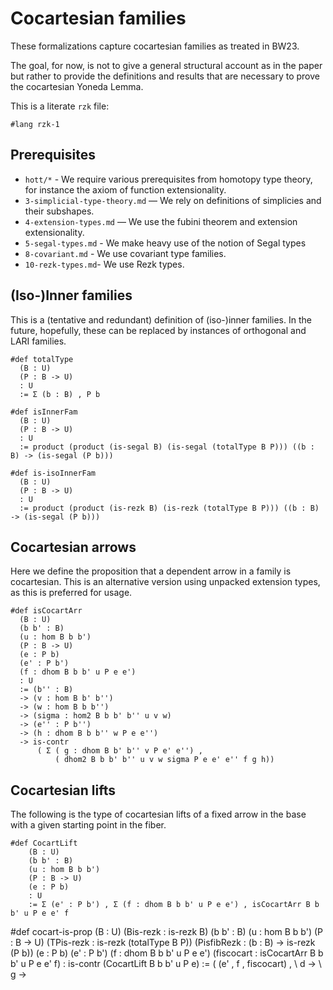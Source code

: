 # Cocartesian families

These formalizations capture cocartesian families as treated in BW23.

The goal, for now, is not to give a general structural account as in the paper
but rather to provide the definitions and results that are necessary to prove
the cocartesian Yoneda Lemma.

This is a literate `rzk` file:

```rzk
#lang rzk-1
```

## Prerequisites

- `hott/*` - We require various prerequisites from homotopy type theory, for
  instance the axiom of function extensionality.
- `3-simplicial-type-theory.md` — We rely on definitions of simplicies and their
  subshapes.
- `4-extension-types.md` — We use the fubini theorem and extension
  extensionality.
- `5-segal-types.md` - We make heavy use of the notion of Segal types
- `8-covariant.md` - We use covariant type families.
- `10-rezk-types.md`- We use Rezk types.

## (Iso-)Inner families

This is a (tentative and redundant) definition of (iso-)inner families. In the
future, hopefully, these can be replaced by instances of orthogonal and LARI
families.

```rzk
#def totalType
  (B : U)
  (P : B -> U)
  : U
  := Σ (b : B) , P b

#def isInnerFam
  (B : U)
  (P : B -> U)
  : U
  := product (product (is-segal B) (is-segal (totalType B P))) ((b : B) -> (is-segal (P b)))

#def is-isoInnerFam
  (B : U)
  (P : B -> U)
  : U
  := product (product (is-rezk B) (is-rezk (totalType B P))) ((b : B) -> (is-segal (P b)))
```

## Cocartesian arrows

Here we define the proposition that a dependent arrow in a family is
cocartesian. This is an alternative version using unpacked extension types, as
this is preferred for usage.

```rzk title="BW23, Definition 5.1.1"
#def isCocartArr
  (B : U)
  (b b' : B)
  (u : hom B b b')
  (P : B -> U)
  (e : P b)
  (e' : P b')
  (f : dhom B b b' u P e e')
  : U
  := (b'' : B)
  -> (v : hom B b' b'')
  -> (w : hom B b b'')
  -> (sigma : hom2 B b b' b'' u v w)
  -> (e'' : P b'')
  -> (h : dhom B b b'' w P e e'')
  -> is-contr
      ( Σ ( g : dhom B b' b'' v P e' e'') ,
          ( dhom2 B b b' b'' u v w sigma P e e' e'' f g h))
```

## Cocartesian lifts

The following is the type of cocartesian lifts of a fixed arrow in the base with
a given starting point in the fiber.

```rzk title="BW23, Definition 5.1.2"
#def CocartLift
    (B : U)
    (b b' : B)
    (u : hom B b b')
    (P : B -> U)
    (e : P b)
    : U
    := Σ (e' : P b') , Σ (f : dhom B b b' u P e e') , isCocartArr B b b' u P e e' f
```

#def cocart-is-prop (B : U) (Bis-rezk : is-rezk B) (b b' : B) (u : hom B b b')
(P : B -> U) (TPis-rezk : is-rezk (totalType B P)) (PisfibRezk : (b : B) ->
is-rezk (P b)) (e : P b) (e' : P b') (f : dhom B b b' u P e e') (fiscocart :
isCocartArr B b b' u P e e' f) : is-contr (CocartLift B b b' u P e) := ( (e' , f
, fiscocart) , \ d -> \ g ->

```

```

